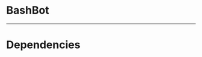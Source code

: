 # BashBot
-------------------------------------------------------------------------------------------------------------------------------
# Dependencies 
